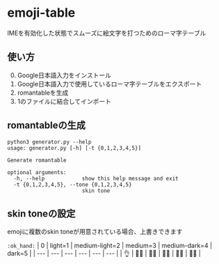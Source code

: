 # emoji-table

IMEを有効化した状態でスムーズに絵文字を打つためのローマ字テーブル

## 使い方

0. Google日本語入力をインストール
1. Google日本語入力で使用しているローマ字テーブルをエクスポート
2. romantableを生成
3. 1のファイルに結合してインポート

## romantableの生成

```console
python3 generator.py --help         
usage: generator.py [-h] [-t {0,1,2,3,4,5}]

Generate romantable

optional arguments:
  -h, --help            show this help message and exit
  -t {0,1,2,3,4,5}, --tone {0,1,2,3,4,5}
                        skin tone
```

## skin toneの設定

emojiに複数のskin toneが用意されている場合、上書きできます

`:ok_hand:`
| 0 | light=1 | medium-light=2 | medium=3 | medium-dark=4 | dark=5 |
| --- | --- | --- | --- | --- | --- |
| 👌 | 👌🏻 | 👌🏼 | 👌🏽 | 👌🏾 | 👌🏿 |
